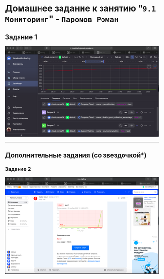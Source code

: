 # Домашнее задание к занятию "`9.1 Мониторинг`" - `Паромов Роман`

## Задание 1

![скриншот дашборда](https://github.com/Romera14/homework-9-01-hw/blob/main/Снимок%20экрана%202022-11-03%20в%2019.06.22.png)

---
## Дополнительные задания (со звездочкой*)
### Задание 2

![скриншот алерта](https://github.com/Romera14/homework-9-01-hw/blob/main/Снимок%20экрана%202022-11-03%20в%2019.19.55.png)
